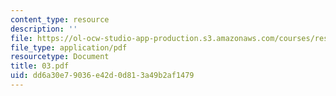 ```yaml
---
content_type: resource
description: ''
file: https://ol-ocw-studio-app-production.s3.amazonaws.com/courses/res-6-001-electromagnetic-fields-and-energy-spring-2008/dd6a30e79036e42d0d813a49b2af1479_03.pdf
file_type: application/pdf
resourcetype: Document
title: 03.pdf
uid: dd6a30e7-9036-e42d-0d81-3a49b2af1479
---
```

